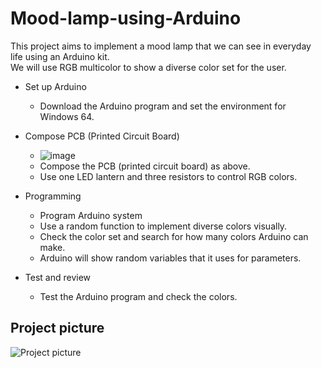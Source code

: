 # Mood-lamp-using-Arduino

This project aims to implement a mood lamp that we can see in everyday life using an Arduino kit.    
We will use RGB multicolor to show a diverse color set for the user.   

* Set up Arduino
    * Download the Arduino program and set the environment for Windows 64.

* Compose PCB (Printed Circuit Board)
     * ![image](https://github.com/ijaejun1025/Mood_lamp-Arduino/assets/154036705/c3f67a1b-5e9a-4016-83f7-b4e23ee4d737)
     * Compose the PCB (printed circuit board) as above.
     * Use one LED lantern and three resistors to control RGB colors.
 
* Programming
     * Program Arduino system
     * Use a random function to implement diverse colors visually.
     * Check the color set and search for how many colors Arduino can make.
     * Arduino will show random variables that it uses for parameters.
 
* Test and review
     * Test the Arduino program and check the colors.


## Project picture

![Project picture](https://github.com/ijaejun1025/Mood_lamp-Arduino/assets/154036705/e59e756c-ece1-41d0-8c31-a5394e98f397)
